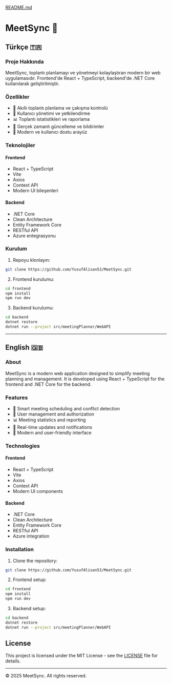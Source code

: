 [README.md](https://github.com/user-attachments/files/22763438/README.md)
# MeetSync 🎯

## Türkçe 🇹🇷

### Proje Hakkında
MeetSync, toplantı planlamayı ve yönetmeyi kolaylaştıran modern bir web uygulamasıdır. Frontend'de React + TypeScript, backend'de .NET Core kullanılarak geliştirilmiştir.

### Özellikler
- 📅 Akıllı toplantı planlama ve çakışma kontrolü
- 👥 Kullanıcı yönetimi ve yetkilendirme
- 📊 Toplantı istatistikleri ve raporlama
- 🔄 Gerçek zamanlı güncelleme ve bildirimler
- 🎨 Modern ve kullanıcı dostu arayüz

### Teknolojiler
#### Frontend
- React + TypeScript
- Vite
- Axios
- Context API
- Modern UI bileşenleri

#### Backend
- .NET Core
- Clean Architecture
- Entity Framework Core
- RESTful API
- Azure entegrasyonu

### Kurulum
1. Repoyu klonlayın:
```bash
git clone https://github.com/YusufAlisan53/MeetSync.git
```

2. Frontend kurulumu:
```bash
cd frontend
npm install
npm run dev
```

3. Backend kurulumu:
```bash
cd backend
dotnet restore
dotnet run --project src/meetingPlanner/WebAPI
```

---

## English 🇬🇧

### About
MeetSync is a modern web application designed to simplify meeting planning and management. It is developed using React + TypeScript for the frontend and .NET Core for the backend.

### Features
- 📅 Smart meeting scheduling and conflict detection
- 👥 User management and authorization
- 📊 Meeting statistics and reporting
- 🔄 Real-time updates and notifications
- 🎨 Modern and user-friendly interface

### Technologies
#### Frontend
- React + TypeScript
- Vite
- Axios
- Context API
- Modern UI components

#### Backend
- .NET Core
- Clean Architecture
- Entity Framework Core
- RESTful API
- Azure integration

### Installation
1. Clone the repository:
```bash
git clone https://github.com/YusufAlisan53/MeetSync.git
```

2. Frontend setup:
```bash
cd frontend
npm install
npm run dev
```

3. Backend setup:
```bash
cd backend
dotnet restore
dotnet run --project src/meetingPlanner/WebAPI
```

## License
This project is licensed under the MIT License - see the [LICENSE](LICENSE) file for details.

---
© 2025 MeetSync. All rights reserved.
